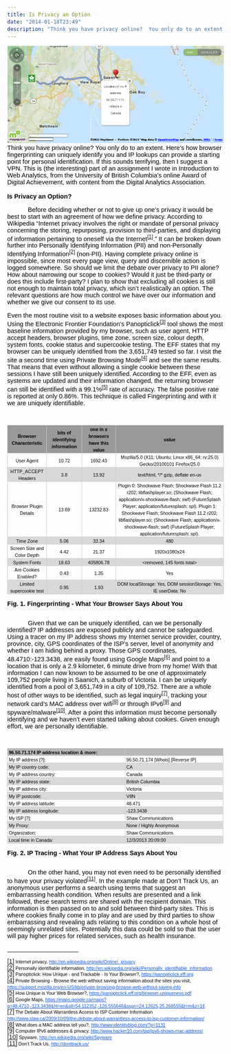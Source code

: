 ```yaml
---
title: Is Privacy an Option
date: "2014-01-18T23:49"
description: "Think you have privacy online?  You only do to an extent.  Here's how browser fingerprinting can uniquely identify you and IP lookups can provide a starting point for personal identification."
---
```


![IPLookup](./IPLookup.png)
</br>Think you have privacy online?  You only do to an extent.  Here's how browser fingerprinting can uniquely identify you and IP lookups can provide a starting point for personal identification.  If this sounds terrifying, then I suggest a VPN.  This is (the interesting) part of an assignment I wrote in Introduction to Web Analytics, from the University of British Columbia's online Award of Digital Achievement, with content from the Digital Analytics Association.

</br>
<style type="text/css">ul.lst-kix_wv32hk7homeu-1{list-style-type:none}ul.lst-kix_wv32hk7homeu-2{list-style-type:none}ul.lst-kix_wv32hk7homeu-3{list-style-type:none}ul.lst-kix_wv32hk7homeu-4{list-style-type:none}ul.lst-kix_wv32hk7homeu-5{list-style-type:none}ul.lst-kix_wv32hk7homeu-6{list-style-type:none}ul.lst-kix_wv32hk7homeu-7{list-style-type:none}ul.lst-kix_wv32hk7homeu-8{list-style-type:none}.lst-kix_6319sqva4s1z-2>li:before{content:"\0025a0  "}.lst-kix_6319sqva4s1z-4>li:before{content:"\0025cb  "}.lst-kix_6319sqva4s1z-5>li:before{content:"\0025a0  "}.lst-kix_wv32hk7homeu-2>li:before{content:"\0025a0  "}.lst-kix_wv32hk7homeu-5>li:before{content:"\0025a0  "}ul.lst-kix_6319sqva4s1z-7{list-style-type:none}ul.lst-kix_6319sqva4s1z-8{list-style-type:none}ul.lst-kix_6319sqva4s1z-5{list-style-type:none}.lst-kix_6319sqva4s1z-8>li:before{content:"\0025a0  "}.lst-kix_wv32hk7homeu-0>li:before{content:"\0025cf  "}ul.lst-kix_6319sqva4s1z-6{list-style-type:none}ul.lst-kix_6319sqva4s1z-3{list-style-type:none}ul.lst-kix_6319sqva4s1z-4{list-style-type:none}ul.lst-kix_6319sqva4s1z-1{list-style-type:none}.lst-kix_6319sqva4s1z-7>li:before{content:"\0025cb  "}ul.lst-kix_6319sqva4s1z-2{list-style-type:none}ul.lst-kix_6319sqva4s1z-0{list-style-type:none}.lst-kix_6319sqva4s1z-1>li:before{content:"\0025cb  "}.lst-kix_wv32hk7homeu-8>li:before{content:"\0025a0  "}.lst-kix_wv32hk7homeu-3>li:before{content:"\0025cf  "}.lst-kix_6319sqva4s1z-3>li:before{content:"\0025cf  "}.lst-kix_wv32hk7homeu-1>li:before{content:"\0025cb  "}.lst-kix_6319sqva4s1z-6>li:before{content:"\0025cf  "}.lst-kix_wv32hk7homeu-7>li:before{content:"\0025cb  "}.lst-kix_6319sqva4s1z-0>li:before{content:"\0025cf  "}.lst-kix_wv32hk7homeu-4>li:before{content:"\0025cb  "}ul.lst-kix_wv32hk7homeu-0{list-style-type:none}.lst-kix_wv32hk7homeu-6>li:before{content:"\0025cf  "}ol{margin:0;padding:0}.c2{vertical-align:bottom;width:200.5pt;border-style:solid;background-color:#d9d9d9;border-color:#cccccc;border-width:1pt;padding:0pt 2pt 0pt 2pt}.c12{vertical-align:middle;width:250pt;border-style:solid;border-color:#cccccc;border-width:1pt;padding:0pt 2pt 0pt 2pt}.c15{vertical-align:middle;width:65.5pt;border-style:solid;border-color:#cccccc;border-width:1pt;padding:0pt 2pt 0pt 2pt}.c16{vertical-align:bottom;width:166.8pt;border-style:solid;border-color:#cccccc;border-width:1pt;padding:0pt 2pt 0pt 2pt}.c11{vertical-align:bottom;width:200.5pt;border-style:solid;border-color:#cccccc;border-width:1pt;padding:0pt 2pt 0pt 2pt}.c6{vertical-align:middle;width:67.8pt;border-style:solid;border-color:#cccccc;border-width:1pt;padding:0pt 2pt 0pt 2pt}.c17{margin-right:auto;border-collapse:collapse}.c23{height:1px;width:33%}.c22{max-width:468pt;padding:72pt 72pt 72pt 72pt}.c3{height:11pt;direction:ltr}.c18{background-color:#999999;font-weight:bold}.c7{color:#1155cc;text-decoration:underline}.c5{text-align:center;direction:ltr}.c0{color:inherit;text-decoration:inherit}.c10{line-height:1.0}.c19{font-weight:bold}.c20{background-color:#999999}.c13{text-indent:36pt}.c1{font-size:8pt}.c21{color:#ff0000}.c8{direction:ltr}.c14{background-color:#ffffff}.c24{background-color:#b7b7b7}.c9{background-color:#d9d9d9}.c4{font-size:10pt}.title{padding-top:0pt;line-height:1.15;text-align:left;color:#000000;font-size:21pt;font-family:"Trebuchet MS";padding-bottom:0pt}.subtitle{padding-top:0pt;line-height:1.15;text-align:left;color:#666666;font-style:italic;font-size:13pt;font-family:"Trebuchet MS";padding-bottom:10pt}li{color:#000000;font-size:11pt;font-family:"Arial"}p{color:#000000;font-size:11pt;margin:0;font-family:"Arial"}h1{padding-top:10pt;line-height:1.15;text-align:left;color:#000000;font-size:16pt;font-family:"Trebuchet MS";padding-bottom:0pt}h2{padding-top:10pt;line-height:1.15;text-align:left;color:#000000;font-size:13pt;font-family:"Trebuchet MS";font-weight:bold;padding-bottom:0pt}h3{padding-top:8pt;line-height:1.15;text-align:left;color:#666666;font-size:12pt;font-family:"Trebuchet MS";font-
weight:bold;padding-bottom:0pt}h4{padding-top:8pt;line-height:1.15;text-align:left;color:#666666;font-size:11pt;text-decoration:underline;font-family:"Trebuchet MS";padding-bottom:0pt}h5{padding-top:8pt;line-height:1.15;text-align:left;color:#666666;font-size:11pt;font-family:"Trebuchet MS";padding-bottom:0pt}h6{padding-top:8pt;line-height:1.15;text-align:left;color:#666666;font-style:italic;font-size:11pt;font-family:"Trebuchet MS";padding-bottom:0pt}</style><p class="c8"><span class="c19">Is Privacy an Option?</span></p><p class="c3"><span></span></p><p class="c13 c8"><span>Before deciding whether or not to give up one’s privacy it would be best to start with an agreement of how we define privacy.  According to Wikipedia “Internet privacy involves the right or mandate of personal privacy concerning the storing, repurposing, provision to third-parties, and displaying of information pertaining to oneself via the Internet</span><sup><a href="#ftnt1" name="ftnt_ref1">[1]</a></sup><span>.”  It can be broken down further into Personally Identifying Information (PII) and non-Personally Identifying Information</span><sup><a href="#ftnt2" name="ftnt_ref2">[2]</a></sup><span> (non-PII).  Having complete privacy online is impossible, since most every page view, query and discernible action is logged somewhere.  So should we limit the debate over privacy to PII alone?  How about narrowing our scope to cookies?  Would it just be third-party or does this include first-party?  I plan to show that excluding all cookies is still not enough to maintain total privacy, which isn’t realistically an option.  The relevant questions are how much control we have over our information and whether we give our consent to its use.</span></p><p class="c3 c13"><span></span></p><p class="c8"><span>        Even the most routine visit to a website exposes basic information about you.  Using the Electronic Frontier Foundation’s Panopticlick</span><sup><a href="#ftnt3" name="ftnt_ref3">[3]</a></sup><span> tool shows the most baseline information provided by</span><span class="c21"> </span><span>my </span><span>browser, such as user agent, HTTP accept headers, browser plugins, time zone, screen size, colour depth, system fonts, cookie status and supercookie testing.  The EFF states that my browser can be uniquely identified from the 3,651,749 tested so far.  I visit the site a second time using Private Browsing Mode</span><sup><a href="#ftnt4" name="ftnt_ref4">[4]</a></sup><span> and see the same results.  That means that even without allowing a single cookie between these sessions I have still been uniquely identified.  According to the EFF, even as systems are updated and their information changed, the returning browser can still be identified with a 99.1%</span><sup><a href="#ftnt5" name="ftnt_ref5">[5]</a></sup><span> rate of accuracy.  The false positive rate is reported at only 0.86%.  This technique is called Fingerprinting and with it we are uniquely identifiable.</span></p><p class="c3"><span></span></p><p class="c3"><span></span></p><a href="#" name="e8756e4131cd588235dfd59461d2c9ac7d08e02f"></a><a href="#" name="0"></a><table cellpadding="0" cellspacing="0" class="c17"><tbody><tr><td class="c6 c20"><p class="c5"><span class="c1 c18">Browser Characteristic</span></p></td><td class="c15 c20"><p class="c5"><span class="c18 c1">bits of identifying information</span></p></td><td class="c15 c20"><p class="c5"><span class="c18 c1">one in x browsers have this value</span></p></td><td class="c12 c20"><p class="c5"><span class="c18 c1">value</span></p></td></tr><tr><td class="c6 c14"><p class="c5"><span class="c1 c14">User Agent</span></p></td><td class="c15 c14"><p class="c5"><span class="c1 c14">10.72</span></p></td><td class="c15 c14"><p class="c5"><span class="c1 c14">1692.43</span></p></td><td class="c12"><p class="c5"><span class="c1">Mozilla/5.0 (X11; Ubuntu; Linux x86_64; rv:25.0) Gecko/20100101 Firefox/25.0</span></p></td></tr><tr><td class="c6 c9"><p class="c5"><span class="c1 c9">HTTP_ACCEPT Headers</span></p></td><td class="c15 c9"><p class="
c5"><span class="c1 c9">3.8</span></p></td><td class="c15 c9"><p class="c5"><span class="c1 c9">13.92</span></p></td><td class="c9 c12"><p class="c5"><span class="c1 c9">text/html, */* gzip, deflate en-us</span></p></td></tr><tr><td class="c6"><p class="c5"><span class="c1">Browser Plugin Details</span></p></td><td class="c15"><p class="c5"><span class="c1">13.69</span></p></td><td class="c15"><p class="c5"><span class="c1">13232.83</span></p></td><td class="c12"><p class="c5"><span class="c1">Plugin 0: Shockwave Flash; Shockwave Flash 11.2 r202; libflashplayer.so; (Shockwave Flash; application/x-shockwave-flash; swf) (FutureSplash Player; application/futuresplash; spl). Plugin 1: Shockwave Flash; Shockwave Flash 11.2 r202; libflashplayer.so; (Shockwave Flash; application/x-shockwave-flash; swf) (FutureSplash Player; application/futuresplash; spl).</span></p></td></tr><tr><td class="c6 c9"><p class="c5"><span class="c1 c9">Time Zone</span></p></td><td class="c15 c9"><p class="c5"><span class="c1 c9">5.06</span></p></td><td class="c15 c9"><p class="c5"><span class="c1 c9">33.34</span></p></td><td class="c12 c9"><p class="c5"><span class="c1 c9">480</span></p></td></tr><tr><td class="c6"><p class="c5"><span class="c1">Screen Size and Color Depth</span></p></td><td class="c15"><p class="c5"><span class="c1">4.42</span></p></td><td class="c15"><p class="c5"><span class="c1">21.37</span></p></td><td class="c12"><p class="c5"><span class="c1">1920x1080x24</span></p></td></tr><tr><td class="c6 c9"><p class="c5"><span class="c1 c9">System Fonts</span></p></td><td class="c9 c15"><p class="c5"><span class="c1 c9">18.63</span></p></td><td class="c15 c9"><p class="c5"><span class="c1 c9">405806.78</span></p></td><td class="c12 c9"><p class="c5"><span class="c1 c9">&lt;removed, 145 fonts total&gt;</span></p></td></tr><tr><td class="c6"><p class="c5"><span class="c1">Are Cookies Enabled?</span></p></td><td class="c15"><p class="c5"><span class="c1">0.43</span></p></td><td class="c15"><p class="c5"><span class="c1">1.35</span></p></td><td class="c12"><p class="c5"><span class="c1">Yes</span></p></td></tr><tr><td class="c6 c9"><p class="c5"><span class="c1 c9">Limited supercookie test</span></p></td><td class="c15 c9"><p class="c5"><span class="c1 c9">0.95</span></p></td><td class="c15 c9"><p class="c5"><span class="c1 c9">1.93</span></p></td><td class="c12 c9"><p class="c5"><span class="c1 c9">DOM localStorage: Yes, DOM sessionStorage: Yes, IE userData: No</span></p></td></tr></tbody></table><p class="c8"><span class="c19">Fig. 1. Fingerprinting - What Your Browser Says About You</span></p><p class="c3"><span class="c19"></span></p><p class="c3"><span class="c19"></span></p><p class="c13 c8"><span>Given that we can be uniquely identified, can we be personally identified?  IP addresses are exposed publicly and cannot be safeguarded.  Using a tracer on my IP address shows my Internet service provider, country, province, city, GPS coordinates of the ISP’s server, level of anonymity and whether I am hiding behind a proxy.  Those GPS coordinates, 48.4710:-123.3438, are easily found using Google Maps</span><sup><a href="#ftnt6" name="ftnt_ref6">[6]</a></sup><span> and point to a location that is only a 2.9 kilometer, 6 minute drive from my home!  With that information I can now known to be assumed to be one of approximately 109,752 people living in Saanich, a suburb of Victoria.  I can be uniquely identified from a pool of 3,651,749 in a city of 109,752.  There are a whole host of other ways to be identified, such as legal inquiry</span><sup><a href="#ftnt7" name="ftnt_ref7">[7]</a></sup><span>, tracking your network card’s MAC address over wifi</span><sup><a href="#ftnt8" name="ftnt_ref8">[8]</a></sup><span> or through IPv6</span><sup><a href="#ftnt9" name="ftnt_ref9">[9]</a></sup><span> and spyware/malware</span><sup><a href="#ftnt10" name="ftnt_ref10">[10]</a></sup><span>.  After a point this information must become personally identifying and we haven’t even started talking about cookies.  Given enough effort, we are personally identifiable.</span></p><p class="c3"><span></span></p><p class="c3"><span></span></p><a href="#" name="c518a72b31e127237f78abc66ff60ff80065707e"></a><a href="#" name="1"></a><table cellpadding="0" cellspacing="0" class="c17"><tbody><tr><td class="c11 c24"><p class="c8"><span class="c19 c1 c24">96.50.71.174 IP address location &amp; more:</span></p></td><td class="c16 c24"><p class="c3"><span class="c4"></span></p></td></tr><tr><td class="c11"><p class="c8"><span class="c1">My IP address [?]:</span></p></td><td class="c16"><p class="c8"><span class="c1">96.50.71.174 [Whois] [Reverse IP]</span></p></td></tr><tr><td class="c2"><p class="c8"><span class="c1 c9">My IP country code:</span></p></td><td class="c16 c9"><p class="c8"><span class="c1 c9">CA</span></p></td></tr><tr><td class="c11"><p class="c8"><span class="c1">My IP address country:</span></p></td><td class="c16"><p class="c8"><span class="c1">Canada</span></p></td></tr><tr><td class="c2"><p class="c8"><span class="c1 c9">My IP address state:</span></p></td><td class="c16 c9"><p class="c8"><span class="c1 c9">British Columbia</span></p></td></tr><tr><td class="c11"><p class="c8"><span class="c1">My IP address city:</span></p></td><td class="c16"><p class="c8"><span class="c1">Victoria</span></p></td></tr><tr><td class="c2"><p class="c8"><span class="c1 c9">My IP postcode:</span></p></td><td class="c9 c16"><p class="c8"><span class="c1 c9">V8N</span></p></td></tr><tr><td class="c11"><p class="c8"><span class="c1">My IP address latitude:</span></p></td><td class="c16"><p class="c8"><span class="c1">48.471</span></p></td></tr><tr><td class="c2"><p class="c8"><span class="c1 c9">My IP address longitude:</span></p></td><td class="c16 c9"><p class="c8"><span class="c1 c9">-123.3438</span></p></td></tr><tr><td class="c11"><p class="c8"><span class="c1">My ISP [?]:</span></p></td><td class="c16"><p class="c8"><span class="c1">Shaw Communications</span></p></td></tr><tr><td class="c2"><p class="c8"><span class="c1 c9">My Proxy:</span></p></td><td class="c16 c9"><p class="c8"><span class="c1 c9">None / Highly Anonymous</span></p></td></tr><tr><td class="c11"><p class="c8"><span class="c1">Organization:</span></p></td><td class="c16"><p class="c8"><span class="c1">Shaw Communications</span></p></td></tr><tr><td class="c2"><p class="c8"><span class="c1 c9">Local time in Canada:</span></p></td><td class="c16 c9"><p class="c8"><span class="c1 c9">12/3/2013 20:09:00</span></p></td></tr></tbody></table><p class="c8"><span class="c19">Fig. 2. IP Tracing - What Your IP Address Says About You</span></p><p class="c3"><span></span></p><p class="c3"><span></span></p><p class="c8 c13"><span>On the other hand, you may not even need to be personally identified to have your privacy violated</span><sup><a href="#ftnt11" name="ftnt_ref11">[11]</a></sup><span>.  In the example made at Don’t Track Us, an anonymous user performs a search using terms that suggest an embarrassing health condition.  When results are presented and a link followed, these search terms are shared with the recipient domain.  This information is then passed on to and sold between third-party sites.  This is where cookies finally come in to play and are used by third parties to show embarrassing and revealing ads relating to this condition on a whole host of seemingly unrelated sites.  Potentially this data could be sold so that the user will pay higher prices for related services, such as health insurance.</span></p>

<p class="c8"><div><p class="c3"><span></span></p></div><hr class="c23"><div><p class="c10 c8"><a href="#ftnt_ref1" name="ftnt1">[1]</a><span class="c1"> Internet privacy, </span><span class="c7 c1"><a class="c0" href="http://en.wikipedia.org/wiki/Online_privacy">http://en.wikipedia.org/wiki/Online\_privacy</a></span></p></div><div><p class="c10 c8"><a href="#ftnt_ref2" name="ftnt2">[2]</a><span class="c1"> Personally identifiable information, </span><span class="c1 c7"><a class="c0" href="http://en.wikipedia.org/wiki/Personally_identifiable_information">http://en.wikipedia.org/wiki/Personally_identifiable_information</a></span><span class="c1"> </span></p></div><div><p class="c10 c8"><a href="#ftnt_ref3" name="ftnt3">[3]</a><span class="c1"> Panopticlick: How Unique - and Trackable - Is Your Browser?, </span><span class="c7 c1"><a class="c0" href="https://panopticlick.eff.org">https://panopticlick.eff.org</a></span><span class="c1"> </span></p></div><div><p class="c10 c8"><a href="#ftnt_ref4" name="ftnt4">[4]</a><span class="c1"> Private Browsing - Browse the web without saving information about the sites you visit, </span><span class="c7 c1"><a class="c0" href="https://support.mozilla.org/en-US/kb/private-browsing-browse-web-without-saving-info">https://support.mozilla.org/en-US/kb/private-browsing-browse-web-without-saving-info</a></span><span class="c1"> </span></p></div><div><p class="c10 c8"><a href="#ftnt_ref5" name="ftnt5">[5]</a><span class="c1"> How Unique is Your Web Browser?, </span><span class="c7 c1"><a class="c0" href="https://panopticlick.eff.org/browser-uniqueness.pdf">https://panopticlick.eff.org/browser-uniqueness.pdf</a></span><span class="c1"> </span></p></div><div><p class="c10 c8"><a href="#ftnt_ref6" name="ftnt6">[6]</a><span class="c1"> Google Maps, </span><span class="c7 c1"><a class="c0" href="https://maps.google.ca/maps?q=48.4710,-123.3438&amp;hl=en&amp;sll=54.112352,-126.555646&amp;sspn=24.12625,25.268555&amp;t=m&amp;z=16">https://maps.google.ca/maps?q=48.4710,-123.3438&amp;hl=en&amp;sll=54.112352,-126.555646&amp;sspn=24.12625,25.268555&amp;t=m&amp;z=16</a></span><span class="
c1"> </span></p></div><div><p class="c10 c8"><a href="#ftnt_ref7" name="ftnt7">[7]</a><span class="c1"> The Debate About Warrantless Access to ISP Customer Information </span><span class="c7 c1"><a class="c0" href="http://www.slaw.ca/2009/10/09/the-debate-about-warrantless-access-to-isp-customer-information/">http://www.slaw.ca/2009/10/09/the-debate-about-warrantless-access-to-isp-customer-information/</a></span><span class="c1"> </span></p></div><div><p class="c10 c8"><a href="#ftnt_ref8" name="ftnt8">[8]</a><span class="c1"> What does a MAC address tell you?, </span><span class="c7 c1"><a class="c0" href="http://www.identityblog.com/?p=1131">http://www.identityblog.com/?p=1131</a></span><span class="c1"> </span></p></div><div><p class="c10 c8"><a href="#ftnt_ref9" name="ftnt9">[9]</a><span class="c1"> Computer IPv6 addresses &amp; privacy, </span><span class="c7 c1"><a class="c0" href="http://www.hacker10.com/tag/ipv6-shows-mac-address/">http://www.hacker10.com/tag/ipv6-shows-mac-address/</a></span><span class="c1"> </span></p></div><div><p class="c8 c10"><a href="#ftnt_ref10" name="ftnt10">[10]</a><span class="c1"> Spyware, </span><span class="c7 c1"><a class="c0" href="http://en.wikipedia.org/wiki/Spyware">http://en.wikipedia.org/wiki/Spyware</a></span><span class="c1"> </span></p></div><div><p class="c10 c8"><a href="#ftnt_ref11" name="ftnt11">[11]</a><span class="c1"> Don’t Track Us, </span><span class="c7 c1"><a class="c0" href="http://donttrack.us/">http://donttrack.us/</a></span></p></div></body></html>

